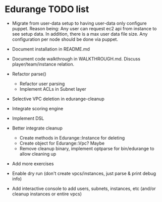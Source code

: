 # Edurange TODO list

- Migrate from user-data setup to having user-data only configure puppet.
  Reason being: Any user can request ec2 api from instance to see setup data. In addition, there is a max user data file size.
  Any configuration per node should be done via puppet.

- Document installation in README.md
- Document code walkthrough in WALKTHROUGH.md. Discuss player/team/instance relation.
- Refactor parse()
  - Refactor user parsing
  - Implement ACLs in Subnet layer
- Selective VPC deletion in edurange-cleanup
- Integrate scoring engine
- Implement DSL
- Better integrate cleanup 
  - Create methods in Edurange::Instance for deleting
  - Create object for Edurange::Vpc? Maybe
  - Remove cleanup binary, implement optparse for bin/edurange to allow cleaning up
- Add more exercises
- Enable dry run (don't create vpcs/instances, just parse & print debug info)
- Add interactive console to add users, subnets, instances, etc (and/or cleanup instances or entire vpcs)
